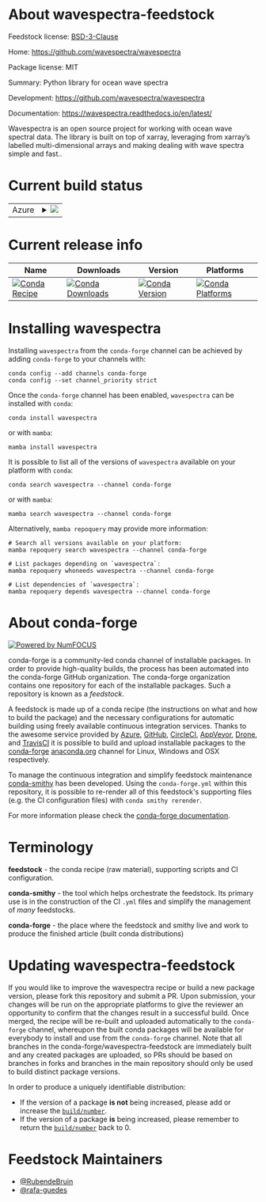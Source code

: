 About wavespectra-feedstock
===========================

Feedstock license: [BSD-3-Clause](https://github.com/conda-forge/wavespectra-feedstock/blob/main/LICENSE.txt)

Home: https://github.com/wavespectra/wavespectra

Package license: MIT

Summary: Python library for ocean wave spectra

Development: https://github.com/wavespectra/wavespectra

Documentation: https://wavespectra.readthedocs.io/en/latest/

Wavespectra is an open source project for working with ocean wave spectral data.
The library is built on top of xarray, leveraging from xarray’s labelled
multi-dimensional arrays and making dealing with wave spectra simple and fast..


Current build status
====================


<table>
    
  <tr>
    <td>Azure</td>
    <td>
      <details>
        <summary>
          <a href="https://dev.azure.com/conda-forge/feedstock-builds/_build/latest?definitionId=12584&branchName=main">
            <img src="https://dev.azure.com/conda-forge/feedstock-builds/_apis/build/status/wavespectra-feedstock?branchName=main">
          </a>
        </summary>
        <table>
          <thead><tr><th>Variant</th><th>Status</th></tr></thead>
          <tbody><tr>
              <td>linux_64_numpy1.22python3.8.____cpython</td>
              <td>
                <a href="https://dev.azure.com/conda-forge/feedstock-builds/_build/latest?definitionId=12584&branchName=main">
                  <img src="https://dev.azure.com/conda-forge/feedstock-builds/_apis/build/status/wavespectra-feedstock?branchName=main&jobName=linux&configuration=linux%20linux_64_numpy1.22python3.8.____cpython" alt="variant">
                </a>
              </td>
            </tr><tr>
              <td>linux_64_numpy2.0python3.10.____cpython</td>
              <td>
                <a href="https://dev.azure.com/conda-forge/feedstock-builds/_build/latest?definitionId=12584&branchName=main">
                  <img src="https://dev.azure.com/conda-forge/feedstock-builds/_apis/build/status/wavespectra-feedstock?branchName=main&jobName=linux&configuration=linux%20linux_64_numpy2.0python3.10.____cpython" alt="variant">
                </a>
              </td>
            </tr><tr>
              <td>linux_64_numpy2.0python3.11.____cpython</td>
              <td>
                <a href="https://dev.azure.com/conda-forge/feedstock-builds/_build/latest?definitionId=12584&branchName=main">
                  <img src="https://dev.azure.com/conda-forge/feedstock-builds/_apis/build/status/wavespectra-feedstock?branchName=main&jobName=linux&configuration=linux%20linux_64_numpy2.0python3.11.____cpython" alt="variant">
                </a>
              </td>
            </tr><tr>
              <td>linux_64_numpy2.0python3.12.____cpython</td>
              <td>
                <a href="https://dev.azure.com/conda-forge/feedstock-builds/_build/latest?definitionId=12584&branchName=main">
                  <img src="https://dev.azure.com/conda-forge/feedstock-builds/_apis/build/status/wavespectra-feedstock?branchName=main&jobName=linux&configuration=linux%20linux_64_numpy2.0python3.12.____cpython" alt="variant">
                </a>
              </td>
            </tr><tr>
              <td>linux_64_numpy2.0python3.9.____cpython</td>
              <td>
                <a href="https://dev.azure.com/conda-forge/feedstock-builds/_build/latest?definitionId=12584&branchName=main">
                  <img src="https://dev.azure.com/conda-forge/feedstock-builds/_apis/build/status/wavespectra-feedstock?branchName=main&jobName=linux&configuration=linux%20linux_64_numpy2.0python3.9.____cpython" alt="variant">
                </a>
              </td>
            </tr><tr>
              <td>osx_64_numpy1.22python3.8.____cpython</td>
              <td>
                <a href="https://dev.azure.com/conda-forge/feedstock-builds/_build/latest?definitionId=12584&branchName=main">
                  <img src="https://dev.azure.com/conda-forge/feedstock-builds/_apis/build/status/wavespectra-feedstock?branchName=main&jobName=osx&configuration=osx%20osx_64_numpy1.22python3.8.____cpython" alt="variant">
                </a>
              </td>
            </tr><tr>
              <td>osx_64_numpy2.0python3.10.____cpython</td>
              <td>
                <a href="https://dev.azure.com/conda-forge/feedstock-builds/_build/latest?definitionId=12584&branchName=main">
                  <img src="https://dev.azure.com/conda-forge/feedstock-builds/_apis/build/status/wavespectra-feedstock?branchName=main&jobName=osx&configuration=osx%20osx_64_numpy2.0python3.10.____cpython" alt="variant">
                </a>
              </td>
            </tr><tr>
              <td>osx_64_numpy2.0python3.11.____cpython</td>
              <td>
                <a href="https://dev.azure.com/conda-forge/feedstock-builds/_build/latest?definitionId=12584&branchName=main">
                  <img src="https://dev.azure.com/conda-forge/feedstock-builds/_apis/build/status/wavespectra-feedstock?branchName=main&jobName=osx&configuration=osx%20osx_64_numpy2.0python3.11.____cpython" alt="variant">
                </a>
              </td>
            </tr><tr>
              <td>osx_64_numpy2.0python3.12.____cpython</td>
              <td>
                <a href="https://dev.azure.com/conda-forge/feedstock-builds/_build/latest?definitionId=12584&branchName=main">
                  <img src="https://dev.azure.com/conda-forge/feedstock-builds/_apis/build/status/wavespectra-feedstock?branchName=main&jobName=osx&configuration=osx%20osx_64_numpy2.0python3.12.____cpython" alt="variant">
                </a>
              </td>
            </tr><tr>
              <td>osx_64_numpy2.0python3.9.____cpython</td>
              <td>
                <a href="https://dev.azure.com/conda-forge/feedstock-builds/_build/latest?definitionId=12584&branchName=main">
                  <img src="https://dev.azure.com/conda-forge/feedstock-builds/_apis/build/status/wavespectra-feedstock?branchName=main&jobName=osx&configuration=osx%20osx_64_numpy2.0python3.9.____cpython" alt="variant">
                </a>
              </td>
            </tr><tr>
              <td>win_64_numpy1.22python3.8.____cpython</td>
              <td>
                <a href="https://dev.azure.com/conda-forge/feedstock-builds/_build/latest?definitionId=12584&branchName=main">
                  <img src="https://dev.azure.com/conda-forge/feedstock-builds/_apis/build/status/wavespectra-feedstock?branchName=main&jobName=win&configuration=win%20win_64_numpy1.22python3.8.____cpython" alt="variant">
                </a>
              </td>
            </tr><tr>
              <td>win_64_numpy2.0python3.10.____cpython</td>
              <td>
                <a href="https://dev.azure.com/conda-forge/feedstock-builds/_build/latest?definitionId=12584&branchName=main">
                  <img src="https://dev.azure.com/conda-forge/feedstock-builds/_apis/build/status/wavespectra-feedstock?branchName=main&jobName=win&configuration=win%20win_64_numpy2.0python3.10.____cpython" alt="variant">
                </a>
              </td>
            </tr><tr>
              <td>win_64_numpy2.0python3.11.____cpython</td>
              <td>
                <a href="https://dev.azure.com/conda-forge/feedstock-builds/_build/latest?definitionId=12584&branchName=main">
                  <img src="https://dev.azure.com/conda-forge/feedstock-builds/_apis/build/status/wavespectra-feedstock?branchName=main&jobName=win&configuration=win%20win_64_numpy2.0python3.11.____cpython" alt="variant">
                </a>
              </td>
            </tr><tr>
              <td>win_64_numpy2.0python3.12.____cpython</td>
              <td>
                <a href="https://dev.azure.com/conda-forge/feedstock-builds/_build/latest?definitionId=12584&branchName=main">
                  <img src="https://dev.azure.com/conda-forge/feedstock-builds/_apis/build/status/wavespectra-feedstock?branchName=main&jobName=win&configuration=win%20win_64_numpy2.0python3.12.____cpython" alt="variant">
                </a>
              </td>
            </tr><tr>
              <td>win_64_numpy2.0python3.9.____cpython</td>
              <td>
                <a href="https://dev.azure.com/conda-forge/feedstock-builds/_build/latest?definitionId=12584&branchName=main">
                  <img src="https://dev.azure.com/conda-forge/feedstock-builds/_apis/build/status/wavespectra-feedstock?branchName=main&jobName=win&configuration=win%20win_64_numpy2.0python3.9.____cpython" alt="variant">
                </a>
              </td>
            </tr>
          </tbody>
        </table>
      </details>
    </td>
  </tr>
</table>

Current release info
====================

| Name | Downloads | Version | Platforms |
| --- | --- | --- | --- |
| [![Conda Recipe](https://img.shields.io/badge/recipe-wavespectra-green.svg)](https://anaconda.org/conda-forge/wavespectra) | [![Conda Downloads](https://img.shields.io/conda/dn/conda-forge/wavespectra.svg)](https://anaconda.org/conda-forge/wavespectra) | [![Conda Version](https://img.shields.io/conda/vn/conda-forge/wavespectra.svg)](https://anaconda.org/conda-forge/wavespectra) | [![Conda Platforms](https://img.shields.io/conda/pn/conda-forge/wavespectra.svg)](https://anaconda.org/conda-forge/wavespectra) |

Installing wavespectra
======================

Installing `wavespectra` from the `conda-forge` channel can be achieved by adding `conda-forge` to your channels with:

```
conda config --add channels conda-forge
conda config --set channel_priority strict
```

Once the `conda-forge` channel has been enabled, `wavespectra` can be installed with `conda`:

```
conda install wavespectra
```

or with `mamba`:

```
mamba install wavespectra
```

It is possible to list all of the versions of `wavespectra` available on your platform with `conda`:

```
conda search wavespectra --channel conda-forge
```

or with `mamba`:

```
mamba search wavespectra --channel conda-forge
```

Alternatively, `mamba repoquery` may provide more information:

```
# Search all versions available on your platform:
mamba repoquery search wavespectra --channel conda-forge

# List packages depending on `wavespectra`:
mamba repoquery whoneeds wavespectra --channel conda-forge

# List dependencies of `wavespectra`:
mamba repoquery depends wavespectra --channel conda-forge
```


About conda-forge
=================

[![Powered by
NumFOCUS](https://img.shields.io/badge/powered%20by-NumFOCUS-orange.svg?style=flat&colorA=E1523D&colorB=007D8A)](https://numfocus.org)

conda-forge is a community-led conda channel of installable packages.
In order to provide high-quality builds, the process has been automated into the
conda-forge GitHub organization. The conda-forge organization contains one repository
for each of the installable packages. Such a repository is known as a *feedstock*.

A feedstock is made up of a conda recipe (the instructions on what and how to build
the package) and the necessary configurations for automatic building using freely
available continuous integration services. Thanks to the awesome service provided by
[Azure](https://azure.microsoft.com/en-us/services/devops/), [GitHub](https://github.com/),
[CircleCI](https://circleci.com/), [AppVeyor](https://www.appveyor.com/),
[Drone](https://cloud.drone.io/welcome), and [TravisCI](https://travis-ci.com/)
it is possible to build and upload installable packages to the
[conda-forge](https://anaconda.org/conda-forge) [anaconda.org](https://anaconda.org/)
channel for Linux, Windows and OSX respectively.

To manage the continuous integration and simplify feedstock maintenance
[conda-smithy](https://github.com/conda-forge/conda-smithy) has been developed.
Using the ``conda-forge.yml`` within this repository, it is possible to re-render all of
this feedstock's supporting files (e.g. the CI configuration files) with ``conda smithy rerender``.

For more information please check the [conda-forge documentation](https://conda-forge.org/docs/).

Terminology
===========

**feedstock** - the conda recipe (raw material), supporting scripts and CI configuration.

**conda-smithy** - the tool which helps orchestrate the feedstock.
                   Its primary use is in the construction of the CI ``.yml`` files
                   and simplify the management of *many* feedstocks.

**conda-forge** - the place where the feedstock and smithy live and work to
                  produce the finished article (built conda distributions)


Updating wavespectra-feedstock
==============================

If you would like to improve the wavespectra recipe or build a new
package version, please fork this repository and submit a PR. Upon submission,
your changes will be run on the appropriate platforms to give the reviewer an
opportunity to confirm that the changes result in a successful build. Once
merged, the recipe will be re-built and uploaded automatically to the
`conda-forge` channel, whereupon the built conda packages will be available for
everybody to install and use from the `conda-forge` channel.
Note that all branches in the conda-forge/wavespectra-feedstock are
immediately built and any created packages are uploaded, so PRs should be based
on branches in forks and branches in the main repository should only be used to
build distinct package versions.

In order to produce a uniquely identifiable distribution:
 * If the version of a package **is not** being increased, please add or increase
   the [``build/number``](https://docs.conda.io/projects/conda-build/en/latest/resources/define-metadata.html#build-number-and-string).
 * If the version of a package **is** being increased, please remember to return
   the [``build/number``](https://docs.conda.io/projects/conda-build/en/latest/resources/define-metadata.html#build-number-and-string)
   back to 0.

Feedstock Maintainers
=====================

* [@RubendeBruin](https://github.com/RubendeBruin/)
* [@rafa-guedes](https://github.com/rafa-guedes/)

